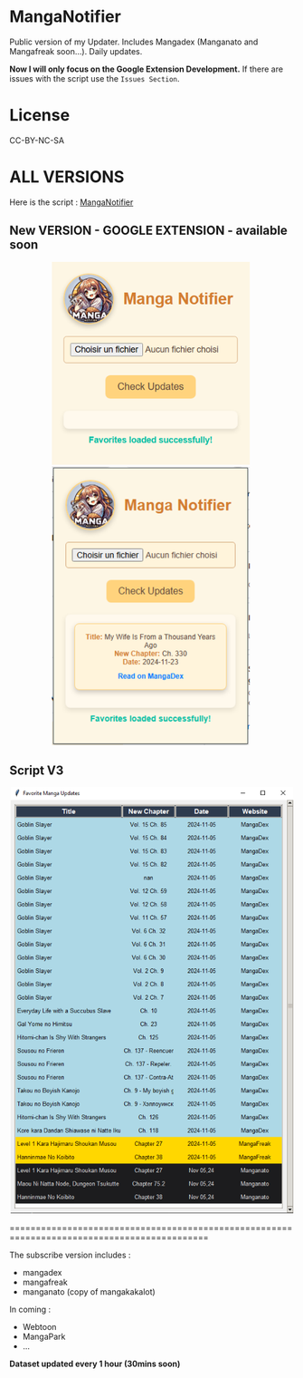 # MangaNotifier
Public version of my Updater. Includes Mangadex (Manganato and Mangafreak soon...). Daily updates. 

**Now I will only focus on the Google Extension Development.** If there are issues with the script use the `Issues Section`.

# License
CC-BY-NC-SA

# ALL VERSIONS

Here is the script : [MangaNotifier](https://github.com/Ellimaaac/MangaNotifier/blob/main/MangaNotifier.py)

## New VERSION - GOOGLE EXTENSION - available soon

<p align="center">
  <img src="MNGE3.png" width="350" style="margin-right: 5px;">
  <img src="MNGE4.png" width="350" style="margin-right: 5px;">
</p>

## Script V3
<p align="center"><img src="GIMU3.png" width="500" /> </p> 

============================================================================================

The subscribe version includes : 
- mangadex
- mangafreak
- manganato (copy of mangakakalot)

In coming : 
- Webtoon
- MangaPark
- ...

**Dataset updated every 1 hour (30mins soon)**

